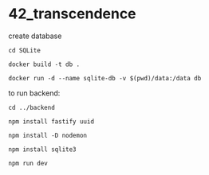 # 42_transcendence

create database

`cd SQLite`

`docker build -t db .`

`docker run -d --name sqlite-db -v $(pwd)/data:/data db`

to run backend:

`cd ../backend`

`npm install fastify uuid`

`npm install -D nodemon`

`npm install sqlite3`

`npm run dev`